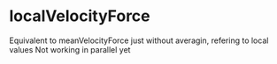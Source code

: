 # localVelocityForce
Equivalent to meanVelocityForce just without averagin, refering to local values 
Not working in parallel yet
